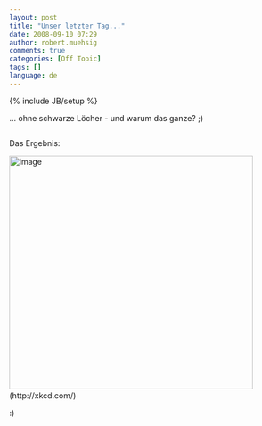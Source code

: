 ```yaml
---
layout: post
title: "Unser letzter Tag..."
date: 2008-09-10 07:29
author: robert.muehsig
comments: true
categories: [Off Topic]
tags: []
language: de
---
```

{% include JB/setup %}
<p> <p>... ohne schwarze Löcher - und warum das ganze? ;)</p> <p></p> <div class="wlWriterSmartContent" id="scid:5737277B-5D6D-4f48-ABFC-DD9C333F4C5D:b162aa35-1bba-4ace-8f90-574c1a28a42f" style="padding-right: 0px; display: inline; padding-left: 0px; padding-bottom: 0px; margin: 0px; padding-top: 0px"><div id="d8a48570-3f0a-4374-8d3b-a2316bd086dc" style="margin: 0px; padding: 0px; display: inline;"><div><a href="http://youtube.com/watch?v=j50ZssEojtM" target="_new"><img src="{{BASE_PATH}}/assets/wp-images-de/videof38086f5b55d.jpg" galleryimg="no" onload="var downlevelDiv = document.getElementById('d8a48570-3f0a-4374-8d3b-a2316bd086dc'); downlevelDiv.innerHTML = &quot;&lt;div&gt;&lt;object width=\&quot;425\&quot; height=\&quot;355\&quot;&gt;&lt;param name=\&quot;movie\&quot; value=\&quot;http://www.youtube.com/v/j50ZssEojtM\&quot;&gt;&lt;\/param&gt;&lt;param name=\&quot;wmode\&quot; value=\&quot;transparent\&quot;&gt;&lt;\/param&gt;&lt;embed src=\&quot;http://www.youtube.com/v/j50ZssEojtM\&quot; type=\&quot;application/x-shockwave-flash\&quot; wmode=\&quot;transparent\&quot; width=\&quot;425\&quot; height=\&quot;355\&quot;&gt;&lt;\/embed&gt;&lt;\/object&gt;&lt;\/div&gt;&quot;;" alt=""></a></div></div></div> <p></p> <p>Das Ergebnis:</p><a href="{{BASE_PATH}}/assets/wp-images-de/image535.png"><img style="border-top-width: 0px; border-left-width: 0px; border-bottom-width: 0px; border-right-width: 0px" height="419" alt="image" src="{{BASE_PATH}}/assets/wp-images-de/image-thumb513.png" width="437" border="0"></a>&nbsp;<br>(http://xkcd.com/)  <p></p> <p>:)</p>
